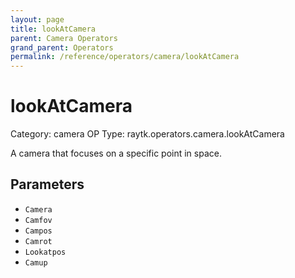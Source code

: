 ```yaml
---
layout: page
title: lookAtCamera
parent: Camera Operators
grand_parent: Operators
permalink: /reference/operators/camera/lookAtCamera
---
```


# lookAtCamera

Category: camera
OP Type: raytk.operators.camera.lookAtCamera



A camera that focuses on a specific point in space.

## Parameters

* `Camera`
* `Camfov`
* `Campos`
* `Camrot`
* `Lookatpos`
* `Camup`